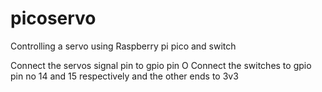 # picoservo
Controlling a servo using Raspberry pi pico and switch

Connect the servos signal pin to gpio pin O
Connect the switches to gpio pin no 14 and 15 respectively and the other ends to 3v3
